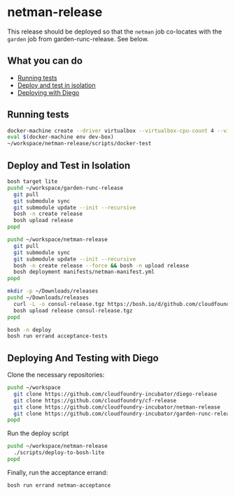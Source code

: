 # netman-release

This release should be deployed so that the `netman` job co-locates with the `garden` job from garden-runc-release.  See below.

## What you can do
- [Running tests](#running-tests)
- [Deploy and test in isolation](#deploy-and-test-in-isolation)
- [Deploying with Diego](#deploying-with-diego)

## Running tests

```bash
docker-machine create --driver virtualbox --virtualbox-cpu-count 4 --virtualbox-memory 2048 dev-box
eval $(docker-machine env dev-box)
~/workspace/netman-release/scripts/docker-test
```

## Deploy and Test in Isolation

```bash
bosh target lite
pushd ~/workspace/garden-runc-release
  git pull
  git submodule sync
  git submodule update --init --recursive
  bosh -n create release
  bosh upload release
popd

pushd ~/workspace/netman-release
  git pull
  git submodule sync
  git submodule update --init --recursive
  bosh -n create release --force && bosh -n upload release
  bosh deployment manifests/netman-manifest.yml
popd

mkdir -p ~/Downloads/releases
pushd ~/Downloads/releases
  curl -L -o consul-release.tgz https://bosh.io/d/github.com/cloudfoundry-incubator/consul-release
  bosh upload release consul-release.tgz
popd

bosh -n deploy
bosh run errand acceptance-tests
```

## Deploying And Testing with Diego

Clone the necessary repositories:

```bash
pushd ~/workspace
  git clone https://github.com/cloudfoundry-incubator/diego-release
  git clone https://github.com/cloudfoundry/cf-release
  git clone https://github.com/cloudfoundry-incubator/netman-release
  git clone https://github.com/cloudfoundry-incubator/garden-runc-release
popd
```

Run the deploy script

```bash
pushd ~/workspace/netman-release
  ./scripts/deploy-to-bosh-lite
popd
```

Finally, run the acceptance errand:

```bash
bosh run errand netman-acceptance
```
